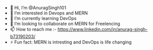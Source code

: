 - 👋 Hi, I’m @AnuragSingh101
- 👀 I’m interested in Devops and MERN 
- 🌱 I’m currently learning DevOps
- 💞️ I’m looking to collaborate on MERN for Freelencing 
- 📫 How to reach me :- https://www.linkedin.com/in/anurag-singh-b73190203/ 
- ⚡ Fun fact: MERN is intresting and DevOps is life changing 

<!---
AnuragSingh101/AnuragSingh101 is a ✨ special ✨ repository because its `README.md` (this file) appears on your GitHub profile.
You can click the Preview link to take a look at your changes.
--->

